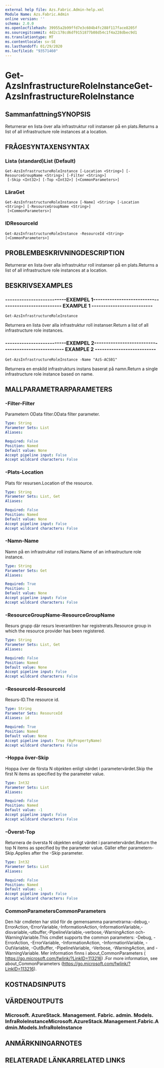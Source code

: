 ```yaml
---
external help file: Azs.Fabric.Admin-help.xml
Module Name: Azs.Fabric.Admin
online version: ''
schema: 2.0.0
ms.openlocfilehash: 39955a2b99ffd7e3c604b4fc288f117face8205f
ms.sourcegitcommit: 4d2c178cd6df9151877b08d54c1f4a228dbec9d1
ms.translationtype: MT
ms.contentlocale: sv-SE
ms.lasthandoff: 01/29/2020
ms.locfileid: "93571460"
---
```

# <span data-ttu-id="f8b61-101">Get-AzsInfrastructureRoleInstance</span><span class="sxs-lookup"><span data-stu-id="f8b61-101">Get-AzsInfrastructureRoleInstance</span></span>

## <span data-ttu-id="f8b61-102">Sammanfattning</span><span class="sxs-lookup"><span data-stu-id="f8b61-102">SYNOPSIS</span></span>
<span data-ttu-id="f8b61-103">Returnerar en lista över alla infrastruktur roll instanser på en plats.</span><span class="sxs-lookup"><span data-stu-id="f8b61-103">Returns a list of all infrastructure role instances at a location.</span></span>

## <span data-ttu-id="f8b61-104">FRÅGESYNTAXEN</span><span class="sxs-lookup"><span data-stu-id="f8b61-104">SYNTAX</span></span>

### <span data-ttu-id="f8b61-105">Lista (standard)</span><span class="sxs-lookup"><span data-stu-id="f8b61-105">List (Default)</span></span>
```
Get-AzsInfrastructureRoleInstance [-Location <String>] [-ResourceGroupName <String>] [-Filter <String>]
 [-Skip <Int32>] [-Top <Int32>] [<CommonParameters>]
```

### <span data-ttu-id="f8b61-106">Lära</span><span class="sxs-lookup"><span data-stu-id="f8b61-106">Get</span></span>
```
Get-AzsInfrastructureRoleInstance [-Name] <String> [-Location <String>] [-ResourceGroupName <String>]
 [<CommonParameters>]
```

### <span data-ttu-id="f8b61-107">ID</span><span class="sxs-lookup"><span data-stu-id="f8b61-107">ResourceId</span></span>
```
Get-AzsInfrastructureRoleInstance -ResourceId <String> [<CommonParameters>]
```

## <span data-ttu-id="f8b61-108">PROBLEMBESKRIVNING</span><span class="sxs-lookup"><span data-stu-id="f8b61-108">DESCRIPTION</span></span>
<span data-ttu-id="f8b61-109">Returnerar en lista över alla infrastruktur roll instanser på en plats.</span><span class="sxs-lookup"><span data-stu-id="f8b61-109">Returns a list of all infrastructure role instances at a location.</span></span>

## <span data-ttu-id="f8b61-110">BESKRIVS</span><span class="sxs-lookup"><span data-stu-id="f8b61-110">EXAMPLES</span></span>

### <span data-ttu-id="f8b61-111">--------------------------EXEMPEL 1--------------------------</span><span class="sxs-lookup"><span data-stu-id="f8b61-111">-------------------------- EXAMPLE 1 --------------------------</span></span>
```
Get-AzsInfrastructureRoleInstance
```

<span data-ttu-id="f8b61-112">Returnera en lista över alla infrastruktur roll instanser.</span><span class="sxs-lookup"><span data-stu-id="f8b61-112">Return a list of all infrastructure role instances.</span></span>

### <span data-ttu-id="f8b61-113">--------------------------EXEMPEL 2--------------------------</span><span class="sxs-lookup"><span data-stu-id="f8b61-113">-------------------------- EXAMPLE 2 --------------------------</span></span>
```
Get-AzsInfrastructureRoleInstance -Name "AzS-ACS01"
```

<span data-ttu-id="f8b61-114">Returnera en enskild infrastrukturs instans baserat på namn.</span><span class="sxs-lookup"><span data-stu-id="f8b61-114">Return a single infrastructure role instance based on name.</span></span>

## <span data-ttu-id="f8b61-115">MALLPARAMETRAR</span><span class="sxs-lookup"><span data-stu-id="f8b61-115">PARAMETERS</span></span>

### <span data-ttu-id="f8b61-116">-Filter</span><span class="sxs-lookup"><span data-stu-id="f8b61-116">-Filter</span></span>
<span data-ttu-id="f8b61-117">Parametern OData filter.</span><span class="sxs-lookup"><span data-stu-id="f8b61-117">OData filter parameter.</span></span>

```yaml
Type: String
Parameter Sets: List
Aliases: 

Required: False
Position: Named
Default value: None
Accept pipeline input: False
Accept wildcard characters: False
```

### <span data-ttu-id="f8b61-118">-Plats</span><span class="sxs-lookup"><span data-stu-id="f8b61-118">-Location</span></span>
<span data-ttu-id="f8b61-119">Plats för resursen.</span><span class="sxs-lookup"><span data-stu-id="f8b61-119">Location of the resource.</span></span>

```yaml
Type: String
Parameter Sets: List, Get
Aliases: 

Required: False
Position: Named
Default value: None
Accept pipeline input: False
Accept wildcard characters: False
```

### <span data-ttu-id="f8b61-120">-Namn</span><span class="sxs-lookup"><span data-stu-id="f8b61-120">-Name</span></span>
<span data-ttu-id="f8b61-121">Namn på en infrastruktur roll instans.</span><span class="sxs-lookup"><span data-stu-id="f8b61-121">Name of an infrastructure role instance.</span></span>

```yaml
Type: String
Parameter Sets: Get
Aliases: 

Required: True
Position: 1
Default value: None
Accept pipeline input: False
Accept wildcard characters: False
```

### <span data-ttu-id="f8b61-122">-ResourceGroupName</span><span class="sxs-lookup"><span data-stu-id="f8b61-122">-ResourceGroupName</span></span>
<span data-ttu-id="f8b61-123">Resurs grupp där resurs leverantören har registrerats.</span><span class="sxs-lookup"><span data-stu-id="f8b61-123">Resource group in which the resource provider has been registered.</span></span>

```yaml
Type: String
Parameter Sets: List, Get
Aliases: 

Required: False
Position: Named
Default value: None
Accept pipeline input: False
Accept wildcard characters: False
```

### <span data-ttu-id="f8b61-124">-ResourceId</span><span class="sxs-lookup"><span data-stu-id="f8b61-124">-ResourceId</span></span>
<span data-ttu-id="f8b61-125">Resurs-ID.</span><span class="sxs-lookup"><span data-stu-id="f8b61-125">The resource id.</span></span>

```yaml
Type: String
Parameter Sets: ResourceId
Aliases: id

Required: True
Position: Named
Default value: None
Accept pipeline input: True (ByPropertyName)
Accept wildcard characters: False
```

### <span data-ttu-id="f8b61-126">-Hoppa över</span><span class="sxs-lookup"><span data-stu-id="f8b61-126">-Skip</span></span>
<span data-ttu-id="f8b61-127">Hoppa över de första N objekten enligt värdet i parametervärdet.</span><span class="sxs-lookup"><span data-stu-id="f8b61-127">Skip the first N items as specified by the parameter value.</span></span>

```yaml
Type: Int32
Parameter Sets: List
Aliases: 

Required: False
Position: Named
Default value: -1
Accept pipeline input: False
Accept wildcard characters: False
```

### <span data-ttu-id="f8b61-128">-Överst</span><span class="sxs-lookup"><span data-stu-id="f8b61-128">-Top</span></span>
<span data-ttu-id="f8b61-129">Returnera de översta N objekten enligt värdet i parametervärdet.</span><span class="sxs-lookup"><span data-stu-id="f8b61-129">Return the top N items as specified by the parameter value.</span></span>
<span data-ttu-id="f8b61-130">Gäller efter parametern-Skip.</span><span class="sxs-lookup"><span data-stu-id="f8b61-130">Applies after the -Skip parameter.</span></span>

```yaml
Type: Int32
Parameter Sets: List
Aliases: 

Required: False
Position: Named
Default value: -1
Accept pipeline input: False
Accept wildcard characters: False
```

### <span data-ttu-id="f8b61-131">CommonParameters</span><span class="sxs-lookup"><span data-stu-id="f8b61-131">CommonParameters</span></span>
<span data-ttu-id="f8b61-132">Den här cmdleten har stöd för de gemensamma parametrarna:-debug,-ErrorAction,-ErrorVariable,-InformationAction,-InformationVariable,-disvariable,-utbuffer,-PipelineVariable,-verbose,-WarningAction och-WarningVariable.</span><span class="sxs-lookup"><span data-stu-id="f8b61-132">This cmdlet supports the common parameters: -Debug, -ErrorAction, -ErrorVariable, -InformationAction, -InformationVariable, -OutVariable, -OutBuffer, -PipelineVariable, -Verbose, -WarningAction, and -WarningVariable.</span></span> <span data-ttu-id="f8b61-133">Mer information finns i about_CommonParameters ( https://go.microsoft.com/fwlink/?LinkID=113216) .</span><span class="sxs-lookup"><span data-stu-id="f8b61-133">For more information, see about_CommonParameters (https://go.microsoft.com/fwlink/?LinkID=113216).</span></span>

## <span data-ttu-id="f8b61-134">KOSTNADS</span><span class="sxs-lookup"><span data-stu-id="f8b61-134">INPUTS</span></span>

## <span data-ttu-id="f8b61-135">VÄRDEN</span><span class="sxs-lookup"><span data-stu-id="f8b61-135">OUTPUTS</span></span>

### <span data-ttu-id="f8b61-136">Microsoft. AzureStack. Management. Fabric. admin. Models. InfraRoleInstance</span><span class="sxs-lookup"><span data-stu-id="f8b61-136">Microsoft.AzureStack.Management.Fabric.Admin.Models.InfraRoleInstance</span></span>

## <span data-ttu-id="f8b61-137">ANMÄRKNINGAR</span><span class="sxs-lookup"><span data-stu-id="f8b61-137">NOTES</span></span>

## <span data-ttu-id="f8b61-138">RELATERADE LÄNKAR</span><span class="sxs-lookup"><span data-stu-id="f8b61-138">RELATED LINKS</span></span>

